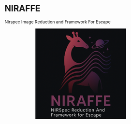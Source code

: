 # NIRAFFE
Nirspec Image Reduction and Framework For Escape

<p align="center">
  <img src="NIRAFFE_logo.png" alt="NIRAFFE logo" width="300"/>
</p>
